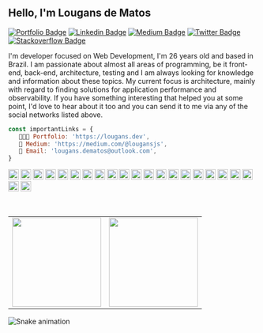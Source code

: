 ## Hello, I'm Lougans de Matos

[![Portfolio Badge](https://img.shields.io/badge/Website-lougans.dev-black)](https://lougans.dev)
[![Linkedin Badge](https://img.shields.io/badge/-LinkedIn-blue?style=flat-square&logo=Linkedin&logoColor=white&link=https://www.linkedin.com/in/lougansdematos/)](https://www.linkedin.com/in/lougansdematos/) 
[![Medium Badge](https://img.shields.io/badge/-Medium-292929?style=flat-square&labelColor=292929&logo=Medium&link=https://medium.com/@lougansjs/)](https://medium.com/@lougansjs/)
[![Twitter Badge](https://img.shields.io/badge/-Twitter-1ca0f1?style=flat-square&labelColor=1ca0f1&logo=twitter&logoColor=white&link=https://twitter.com/lougans_matos)](https://twitter.com/lougans_matos)
[![Stackoverflow Badge](https://img.shields.io/badge/-Stackoverflow-4CA143?style=flat-square&logo=Stackoverflow&logoColor=white&link=https://pt.stackoverflow.com/users/116911/lougansjs?tab=profile)](https://pt.stackoverflow.com/users/116911/lougansjs?tab=profile)

I'm developer focused on Web Development, I'm 26 years old and based in Brazil.
I am passionate about almost all areas of programming, be it front-end, back-end, architecture, testing and I am always looking for knowledge and information about these topics.
My current focus is architecture, mainly with regard to finding solutions for application performance and observability.
If you have something interesting that helped you at some point, I'd love to hear about it too and you can send it to me via any of the social networks listed above.

```js
const importantLinks = {
   👨🏻‍💻 Portfolio: 'https://lougans.dev',
   📒 Medium: 'https://medium.com/@lougansjs', 
   👋 Email: 'lougans.dematos@outlook.com',
}
```

<a href="https://www.ruby-lang.org/pt/" title="Ruby"><img src="https://github.com/tomchen/stack-icons/blob/master/logos/ruby.svg" alt="Ruby" width="21px" height="21px"></a>
<a href="https://rubyonrails.org/" title="Ruby on Rails"><img src="https://github.com/tomchen/stack-icons/blob/master/logos/rails.svg" alt="Ruby on Rails" width="21px" height="21px"></a>
<a href="https://www.postgresql.org/" title="Postgresql"><img src="https://github.com/tomchen/stack-icons/blob/master/logos/postgresql.svg" alt="Postgresql" width="21px" height="21px"></a>
<a href="https://aws.amazon.com/" title="AWS"><img src="https://github.com/tomchen/stack-icons/blob/master/logos/aws.svg" alt="AWS" width="21px" height="21px"></a>
<a href="https://www.postman.com/" title="Postman"><img src="https://github.com/tomchen/stack-icons/blob/master/logos/postman.svg" alt="Postman" width="21px" height="21px"></a>
<a href="https://developer.mozilla.org/en-US/docs/Web/JavaScript" title="JavaScript"><img src="https://github.com/tomchen/stack-icons/blob/master/logos/javascript.svg" alt="JavaScript" width="21px" height="21px"></a>
<a href="https://www.typescriptlang.org/" title="Typescript"><img src="https://github.com/tomchen/stack-icons/blob/master/logos/typescript-icon.svg" alt="Typescript" width="21px" height="21px"></a>
<a href="https://reactjs.org/" title="React"><img src="https://github.com/tomchen/stack-icons/blob/master/logos/react.svg" alt="React" width="21px" height="21px"></a>
<a href="https://jquery.com/" title="jQuery"><img src="https://github.com/tomchen/stack-icons/blob/master/logos/jquery-icon.svg" alt="jQuery" width="21px" height="21px"></a>
<a href="https://www.w3.org/TR/CSS/" title="CSS3"><img src="https://github.com/tomchen/stack-icons/blob/master/logos/css-3.svg" alt="CSS3" width="21px" height="21px"></a>
<a href="https://sass-lang.com/" title="Sass"><img src="https://github.com/tomchen/stack-icons/blob/master/logos/sass.svg" alt="Sass" width="21px" height="21px"></a>
<a href="https://getbootstrap.com/" title="Bootstrap"><img src="https://github.com/tomchen/stack-icons/blob/master/logos/bootstrap.svg" alt="Bootstrap" width="21px" height="21px"></a>
<a href="https://www.w3.org/TR/html5/" title="HTML5"><img src="https://github.com/tomchen/stack-icons/blob/master/logos/html-5.svg" alt="HTML5" width="21px" height="21px"></a>
<a href="https://nodejs.org/" title="Node.js"><img src="https://github.com/tomchen/stack-icons/blob/master/logos/nodejs-icon.svg" alt="Node.js" width="21px" height="21px"></a>
<a href="https://php.net/" title="PHP"><img src="https://github.com/tomchen/stack-icons/blob/master/logos/php.svg" alt="PHP" width="21px" height="21px"></a>
<a href="https://dev.mysql.com/" title="MySQL"><img src="https://github.com/tomchen/stack-icons/blob/master/logos/mysql.svg" alt="MySQL" width="21px" height="21px"></a>
<a href="https://graphql.org/" title="GraphQL"><img src="https://github.com/tomchen/stack-icons/blob/master/logos/graphql.svg" alt="GraphQL" width="21px" height="21px"></a>
<a href="https://www.docker.com/" title="docker"><img src="https://github.com/tomchen/stack-icons/blob/master/logos/docker-icon.svg" alt="docker" width="21px" height="21px"></a>
<a href="https://git-scm.com/" title="Git"><img src="https://github.com/tomchen/stack-icons/blob/master/logos/git-icon.svg" alt="Git" width="21px" height="21px"></a>
<a href="https://code.visualstudio.com/" title="Visual Studio Code"><img src="https://github.com/tomchen/stack-icons/blob/master/logos/visual-studio-code.svg" alt="Visual Studio Code" width="21px" height="21px"></a>
<a href="https://wordpress.org/" title="WordPress"><img src="https://github.com/tomchen/stack-icons/blob/master/logos/wordpress-icon.svg" alt="WordPress" width="21px" height="21px"></a>
<a href="https://www.adobe.com/products/photoshop.html" title="Adobe Photoshop"><img src="https://github.com/tomchen/stack-icons/blob/master/logos/adobe-photoshop.svg" alt="Adobe Photoshop" width="21px" height="21px"></a>

<br/>

<table>
 <row>
   <td>
    <!-- Card -->
     <img height='180em' src='https://github-readme-stats.vercel.app/api/top-langs/?username=lougansjs&layout=compact&theme=react'>
   </td>
   <td>
     <img height='180em' src='https://github-readme-stats.vercel.app/api?username=lougansjs&show_icons=true&theme=react'>
   </td>
 </row>
</table> 
 
 
![Snake animation](https://github.com/lougansjs/lougansjs/blob/output/github-contribution-grid-snake.svg)
 

